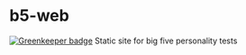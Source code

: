 # b5-web

[![Greenkeeper badge](https://badges.greenkeeper.io/zrrrzzt/b5-web.svg)](https://greenkeeper.io/)
Static site for big five personality tests
